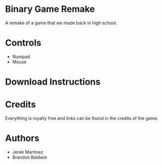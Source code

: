 # Binary Game Remake
A remake of a game that we made back in high school.

# Controls
- Numpad
- Mouse

# Download Instructions


# Credits
Everything is royalty free and links can be found in the credits of the game.

# Authors
- Jerek Martinez
- Brandon Baldwin
